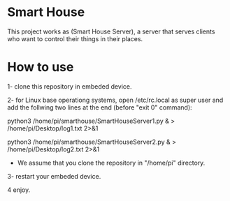 # Smart House
This project works as (Smart House Server), a server that serves clients who want to control their things in their places.

# How to use
1- clone this repository in embeded device.

2- for Linux base operationg systems, open /etc/rc.local as super user and add the follwing two lines at the end (before "exit 0" command):

python3 /home/pi/smarthouse/SmartHouseServer1.py & > /home/pi/Desktop/log1.txt 2>&1

python3 /home/pi/smarthouse/SmartHouseServer2.py & > /home/pi/Desktop/log2.txt 2>&1

* We assume that you clone the repository in "/home/pi" directory.

3- restart your embeded device.

4 enjoy.
